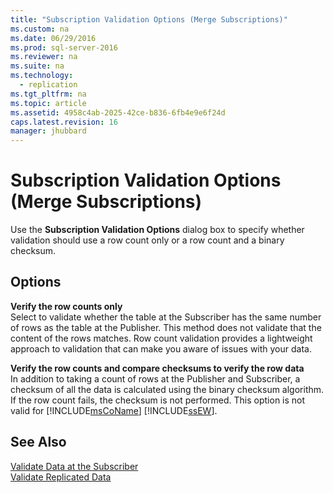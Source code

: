 ```yaml
---
title: "Subscription Validation Options (Merge Subscriptions)"
ms.custom: na
ms.date: 06/29/2016
ms.prod: sql-server-2016
ms.reviewer: na
ms.suite: na
ms.technology: 
  - replication
ms.tgt_pltfrm: na
ms.topic: article
ms.assetid: 4958c4ab-2025-42ce-b836-6fb4e9e6f24d
caps.latest.revision: 16
manager: jhubbard
---
```

# Subscription Validation Options (Merge Subscriptions)
Use the **Subscription Validation Options** dialog box to specify whether validation should use a row count only or a row count and a binary checksum.  
  
## Options  
 **Verify the row counts only**  
 Select to validate whether the table at the Subscriber has the same number of rows as the table at the Publisher. This method does not validate that the content of the rows matches. Row count validation provides a lightweight approach to validation that can make you aware of issues with your data.  
  
 **Verify the row counts and compare checksums to verify the row data**  
 In addition to taking a count of rows at the Publisher and Subscriber, a checksum of all the data is calculated using the binary checksum algorithm. If the row count fails, the checksum is not performed. This option is not valid for [!INCLUDE[msCoName](../../Topics/TopicNameContainA/includes/msCoName_md.md)] [!INCLUDE[ssEW](../../Topics/TopicNameContainA/includes/ssEW_md.md)].  
  
## See Also  
 [Validate Data at the Subscriber](../../Topics/TopicNameNotContainA/Validate-Data-at-the-Subscriber.md)   
 [Validate Replicated Data](../../Topics/TopicNameNotContainA/Validate-Replicated-Data.md)
